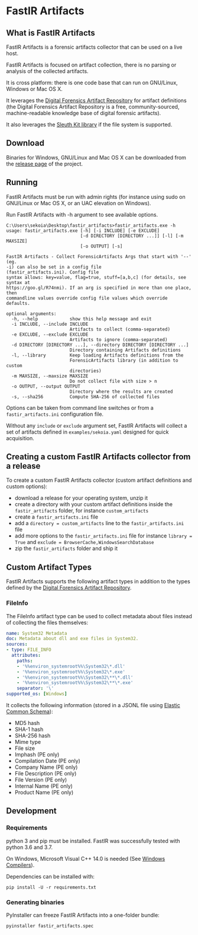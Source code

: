 # FastIR Artifacts

## What is FastIR Artifacts

FastIR Artifacts is a forensic artifacts collector that can be used on a live host.

FastIR Artifacts is focused on artifact collection, there is no parsing or analysis of the collected artifacts.

It is cross platform: there is one code base that can run on GNU/Linux, Windows or Mac OS X.

It leverages the [Digital Forensics Artifact Repository](https://github.com/ForensicArtifacts/artifacts) for artifact definitions (the Digital Forensics Artifact Repository is a free, community-sourced, machine-readable knowledge base of digital forensic artifacts).

It also leverages the [Sleuth Kit library](https://github.com/py4n6/pytsk) if the file system is supported.

## Download

Binaries for Windows, GNU/Linux and Mac OS X can be downloaded from the [release page](../../releases) of the project.

## Running

FastIR Artifacts must be run with admin rights (for instance using sudo on GNU/Linux or Mac OS X, or an UAC elevation on Windows).

Run FastIR Artifacts with -h argument to see available options.
```
C:\Users\sekoia\Desktop\fastir_artifacts>fastir_artifacts.exe -h
usage: fastir_artifacts.exe [-h] [-i INCLUDE] [-e EXCLUDE]
                            [-d DIRECTORY [DIRECTORY ...]] [-l] [-m MAXSIZE]
                            [-o OUTPUT] [-s]

FastIR Artifacts - Collect ForensicArtifacts Args that start with '--' (eg.
-i) can also be set in a config file
(fastir_artifacts.ini). Config file
syntax allows: key=value, flag=true, stuff=[a,b,c] (for details, see syntax at
https://goo.gl/R74nmi). If an arg is specified in more than one place, then
commandline values override config file values which override defaults.

optional arguments:
  -h, --help            show this help message and exit
  -i INCLUDE, --include INCLUDE
                        Artifacts to collect (comma-separated)
  -e EXCLUDE, --exclude EXCLUDE
                        Artifacts to ignore (comma-separated)
  -d DIRECTORY [DIRECTORY ...], --directory DIRECTORY [DIRECTORY ...]
                        Directory containing Artifacts definitions
  -l, --library         Keep loading Artifacts definitions from the
                        ForensicArtifacts library (in addition to custom
                        directories)
  -m MAXSIZE, --maxsize MAXSIZE
                        Do not collect file with size > n
  -o OUTPUT, --output OUTPUT
                        Directory where the results are created
  -s, --sha256          Compute SHA-256 of collected files
```

Options can be taken from command line switches or from a `fastir_artifacts.ini` configuration file.

Without any `include` or `exclude` argument set, FastIR Artifacts will collect a set of artifacts
defined in `examples/sekoia.yaml` designed for quick acquisition.

## Creating a custom FastIR Artifacts collector from a release

To create a custom FastIR Artifacts collector (custom artifact definitions and custom options):

- download a release for your operating system, unzip it
- create a directory with your custom artifact definitions inside the `fastir_artifacts` folder, for instance `custom_artifacts`
- create a `fastir_artifacts.ini` file
- add a `directory = custom_artifacts` line to the `fastir_artifacts.ini` file
- add more options to the `fastir_artifacts.ini` file for instance `library = True` and  `exclude = BrowserCache,WindowsSearchDatabase`
- zip the `fastir_artifacts` folder and ship it

## Custom Artifact Types

FastIR Artifacts supports the following artifact types in addition to the types defined by the [Digital Forensics Artifact Repository](https://github.com/ForensicArtifacts/artifacts).

### FileInfo

The FileInfo artifact type can be used to collect metadata about files instead of collecting the files themselves:

```yaml
name: System32 Metadata
doc: Metadata about dll and exe files in System32.
sources:
- type: FILE_INFO
  attributes:
    paths:
    - '%%environ_systemroot%%\System32\*.dll'
    - '%%environ_systemroot%%\System32\*.exe'
    - '%%environ_systemroot%%\System32\**\*.dll'
    - '%%environ_systemroot%%\System32\**\*.exe'
    separator: '\'
supported_os: [Windows]
```

It collects the following information (stored in a JSONL file using [Elastic Common Schema](https://www.elastic.co/guide/en/ecs/current/index.html)):

- MD5 hash
- SHA-1 hash
- SHA-256 hash
- Mime type
- File size
- Imphash (PE only)
- Compilation Date (PE only)
- Company Name (PE only)
- File Description (PE only)
- File Version (PE only)
- Internal Name (PE only)
- Product Name (PE only)

## Development

### Requirements

python 3 and pip must be installed.  FastIR was successfully tested with python 3.6 and 3.7.

On Windows, Microsoft Visual C++ 14.0 is needed (See [Windows Compilers](https://wiki.python.org/moin/WindowsCompilers)).

Dependencies can be installed with:
```
pip install -U -r requirements.txt
```

### Generating binaries

PyInstaller can freeze FastIR Artifacts into a one-folder bundle:
```
pyinstaller fastir_artifacts.spec
```
